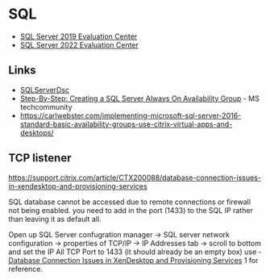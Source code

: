 # SQL

* [SQL Server 2019 Evaluation Center](https://www.microsoft.com/en-us/evalcenter/download-sql-server-2019)
* [SQL Server 2022 Evaluation Center](https://www.microsoft.com/en-us/evalcenter/download-sql-server-2022)

## Links

* [SQLServerDsc](https://github.com/dsccommunity/SqlServerDsc/blob/main/source/Examples/Resources/SqlSetup/1-InstallDefaultInstanceSingleServer.ps1)
* [Step-By-Step: Creating a SQL Server Always On Availability Group](https://techcommunity.microsoft.com/t5/itops-talk-blog/step-by-step-creating-a-sql-server-always-on-availability-group/ba-p/648772) - MS techcommunity
* https://carlwebster.com/implementing-microsoft-sql-server-2016-standard-basic-availability-groups-use-citrix-virtual-apps-and-desktops/


## TCP listener

https://support.citrix.com/article/CTX200088/database-connection-issues-in-xendesktop-and-provisioning-services

SQL database cannot be accessed due to remote connections or firewall not being enabled. you need to add in the port (1433) to the SQL IP rather than leaving it as default all.

Open up SQL Server confugration manager → SQL server network configuration → properties of TCP/IP → IP Addresses tab → scroll to bottom and set the IP All TCP Port to 1433 (it should already be an empty box)
use - [Database Connection Issues in XenDesktop and Provisioning Services](https://support.citrix.com/article/CTX200088/database-connection-issues-in-xendesktop-and-provisioning-services) 1 for reference.